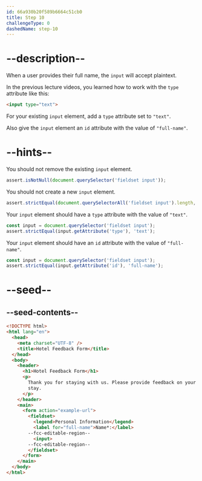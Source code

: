 ```yaml
---
id: 66a930b20f589b6664c51cb0
title: Step 10
challengeType: 0
dashedName: step-10
---
```


# --description--

When a user provides their full name, the `input` will accept plaintext.

In the previous lecture videos, you learned how to work with the `type` attribute like this:

```html
<input type="text">
```

For your existing `input` element, add a `type` attribute set to `"text"`. 

Also give the `input` element an `id` attribute with the value of `"full-name"`.

# --hints--

You should not remove the existing `input` element.

```js
assert.isNotNull(document.querySelector('fieldset input'));
```

You should not create a new `input` element.

```js
assert.strictEqual(document.querySelectorAll('fieldset input').length, 1);
```

Your `input` element should have a `type` attribute with the value of `"text"`.

```js
const input = document.querySelector('fieldset input');
assert.strictEqual(input.getAttribute('type'), 'text');
```

Your `input` element should have an `id` attribute with the value of `"full-name"`.

```js
const input = document.querySelector('fieldset input');
assert.strictEqual(input.getAttribute('id'), 'full-name');
```

# --seed--

## --seed-contents--

```html
<!DOCTYPE html>
<html lang="en">
  <head>
    <meta charset="UTF-8" />
    <title>Hotel Feedback Form</title>
  </head>
  <body>
    <header>
      <h1>Hotel Feedback Form</h1>
      <p>
        Thank you for staying with us. Please provide feedback on your recent
        stay.
      </p>
    </header>
    <main>
      <form action="example-url"> 
        <fieldset>
          <legend>Personal Information</legend>
          <label for="full-name">Name*:</label>
        --fcc-editable-region--
          <input>
        --fcc-editable-region--
        </fieldset>
      </form>
    </main>
  </body>
</html>
```
